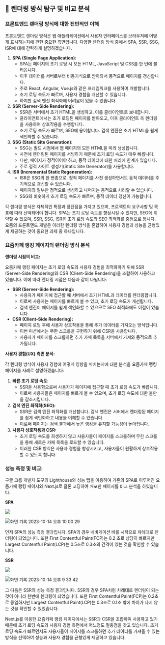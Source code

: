 ## **🎯 렌더링 방식 탐구 및 비교 분석**

### **프론트엔드 렌더링 방식에 대한 전반적인 이해**

프론트엔드 렌더링 방식은 웹 애플리케이션에서 사용자 인터페이스를 브라우저에 어떻게 표시하는지에 관한 중요한 측면입니다. 다양한 렌더링 방식 중에서 SPA, SSR, SSG, ISR에 대해 간략하게 설명하겠습니다.

1. **SPA (Single Page Application):**
   - SPA는 페이지의 초기 로딩 시 모든 HTML, JavaScript 및 CSS를 한 번에 불러옵니다.
   - 이후 데이터를 서버로부터 비동기식으로 받아와서 동적으로 페이지를 갱신합니다.
   - 주로 React, Angular, Vue.js와 같은 프레임워크를 사용하여 개발합니다.
   - 초기 로딩 속도가 빠르며, 사용자 경험을 개선할 수 있습니다.
   - 하지만 검색 엔진 최적화에 어려움이 있을 수 있습니다.
2. **SSR (Server-Side Rendering):**
   - SSR은 서버에서 초기 HTML을 생성하고, 이를 클라이언트로 보내줍니다.
   - 클라이언트에서는 초기 로딩된 페이지를 받아오고, 이후 클라이언트 측 렌더링을 사용하여 상호작용을 수행합니다.
   - 초기 로딩 속도가 빠르며, SEO에 용이합니다. 검색 엔진은 초기 HTML을 쉽게 색인화할 수 있습니다.
3. **SSG (Static Site Generation):**
   - SSG는 빌드 시점에서 웹 페이지의 모든 HTML을 미리 생성합니다.
   - 사전에 렌더링된 페이지를 서빙하기 때문에 초기 로딩 속도가 매우 빠릅니다.
   - 다만, 페이지가 정적이어야 하고, 동적 데이터에 대한 처리에 한계가 있습니다.
   - 주로 정적 사이트 생성기(Static Site Generator)를 사용합니다.
4. **ISR (Incremental Static Regeneration):**
   - ISR은 SSG의 한 변종으로, 정적 페이지를 사전 생성하면서도 동적 데이터를 주기적으로 갱신할 수 있습니다.
   - 페이지의 일부만 정적으로 생성하고 나머지는 동적으로 처리할 수 있습니다.
   - SSG와 비슷하게 초기 로딩 속도가 빠르며, 동적 데이터 갱신이 가능합니다.

각 렌더링 방식은 자체적인 특징과 장단점을 가지고 있으며, 프로젝트의 요구사항 및 목표에 따라 선택되어야 합니다. SPA는 초기 로딩 속도를 향상시킬 수 있지만, SEO에 취약할 수 있으며, SSR, SSG, ISR은 초기 로딩 속도와 SEO 최적화를 중점으로 둡니다. 요즘의 프론트엔드 개발은 이러한 렌더링 방식을 혼합하여 사용자 경험과 성능을 균형있게 제공하는 것이 중요한 과제 중 하나입니다.

### **요즘카페 랭킹 페이지의 렌더링 방식 분석**

**렌더링 시점의 비교:**

요즘카페 랭킹 페이지는 초기 로딩 속도와 사용자 경험을 최적화하기 위해 SSR (Server-Side Rendering)와 CSR (Client-Side Rendering)을 조합하여 사용하고 있습니다. 이에 따라 렌더링 시점은 다음과 같이 나뉩니다:

- **SSR (Server-Side Rendering):**
  - 사용자가 페이지에 접근할 때 서버에서 초기 HTML과 데이터를 렌더링합니다.
  - 이로써 사용자는 페이지를 빠르게 볼 수 있고, 초기 로딩 속도가 개선됩니다.
  - 검색 엔진이 페이지를 쉽게 색인화할 수 있으므로 SEO 최적화에도 이점이 있습니다.
- **CSR (Client-Side Rendering):**
  - 페이지 로딩 후에 사용자 상호작용을 통해 추가 데이터를 가져오는 방식입니다.
  - 이번 미션에서는 무한 스크롤을 구현하기 위해 CSR을 사용합니다.
  - 사용자가 페이지를 스크롤하면 추가 카페 목록을 서버에서 가져와 동적으로 추가됩니다.

**사용자 경험(UX) 측면 분석:**

각 렌더링 방식이 사용자 경험에 어떻게 영향을 미치는지에 대한 분석을 요즘카페 랭킹 페이지를 사례로 설명하겠습니다:

1. **빠른 초기 로딩 속도:**
   - SSR을 사용함으로써 사용자가 페이지에 접근할 때 초기 로딩 속도가 빠릅니다.
   - 이로써 사용자들은 페이지를 빠르게 볼 수 있으며, 초기 로딩 속도에 대한 불만을 감소시킵니다.
2. **검색 엔진 최적화(SEO):**
   - SSR은 검색 엔진 최적화를 개선합니다. 검색 엔진은 서버에서 렌더링된 페이지를 쉽게 색인화하고 내용을 이해할 수 있습니다.
   - 이로써 페이지는 검색 결과에서 높은 랭킹을 유지할 가능성이 높아집니다.
3. **사용자 상호작용과 CSR:**
   - 초기 로딩 속도를 희생하지 않고 사용자들이 페이지를 스크롤하며 무한 스크롤을 통해 새로운 카페 목록을 로드할 수 있습니다.
   - 이러한 CSR 방식은 사용자 경험을 향상시키고, 사용자들이 원활하게 상호작용할 수 있도록 합니다.

### 성능 측정 및 비교:

구글 크롬 개발자 도구의 Lighthouse와 성능 탭을 이용하여 기존의 SPA로 이루어진 요즘카페 랭킹 페이지와 Next.js로 클론 코딩하여 배포한 페이지를 비교 분석을 하였습니다.

**SPA**

<img src="https://cdn.discordapp.com/attachments/1013694524435992650/1162739922323644478/2023-10-14_10.12.50.png?ex=653d08f0&is=652a93f0&hm=fbf57e1645ce592d904929d1490e5ada2963b7786ca52bf98122d9daa3e0e606&">

![화면 기록 2023-10-14 오후 10 00 29](https://github.com/jeongwusi/frontend-rendering/assets/122500517/c4289369-49d0-4a63-aa24-7f5553096754)

먼저 SPA의 성능 측정 결과입니다. SPA의 경우 네비게이션 바를 시작으로 차례대로 렌더링이 되었습니다. 또한 First Contentful Paint(FCP)는 0.2 초로 상당히 빠르지만 Largest Contentful Paint(LCP)는 0.5초로 0.3초의 간격이 있는 것을 확인할 수 있습니다.

**SSR**

<img src="https://cdn.discordapp.com/attachments/1013694524435992650/1162740628355022878/2023-10-14_10.15.42.png?ex=653d0998&is=652a9498&hm=cb8045d17aaace719567b4893b64fabc92bbb8ff456d20c080511e4c36e58afc&">

![화면 기록 2023-10-14 오후 9 33 42](https://github.com/jeongwusi/frontend-rendering/assets/122500517/f918478b-27fd-4a3c-bf40-6e8866b41ea4)

그 다음은 SSR의 성능 측정 결과입니다. SSR의 경우 SPA처럼 차례대로 렌더링이 되는 것이 아니라 한번에 렌더링이 되었습니다. 또한 First Contentful Paint(FCP)는 0.2초로 동일하지만 Largest Contentful Paint(LCP)는 0.3초로 0.1초 밖에 차이가 나지 않는 것을 확인할 수 있었습니다.

Next.js를 이용한 요즘카페 랭킹 페이지에서는 SSR과 CSR을 조합하여 사용하고 있기 때문에 초기 로딩 속도와 사용자 경험 측면에서 어느정도 절충점을 찾고 있습니다. 초기 로딩 속도가 빠르면서도 사용자들이 페이지를 스크롤하면 추가 데이터를 가져올 수 있는 방식을 선택하여 성능과 사용자 경험을 균형있게 제공하고 있습니다.
